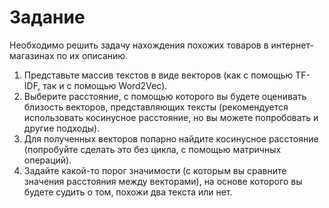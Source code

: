 # Задание

Необходимо решить задачу нахождения похожих товаров в интернет-магазинах по их описанию.

1. Представьте массив текстов в виде векторов (как с помощью TF-IDF, так и с помощью Word2Vec).
2. Выберите расстояние, с помощью которого вы будете оценивать близость векторов, представляющих тексты (рекомендуется использовать косинусное расстояние, но вы можете попробовать и другие подходы).
3. Для полученных векторов попарно найдите косинусное расстояние (попробуйте сделать это без цикла, с помощью матричных операций).
4. Задайте какой-то порог значимости (с которым вы сравните значения расстояния между векторами), на основе которого вы будете судить о том, похожи два текста или нет.